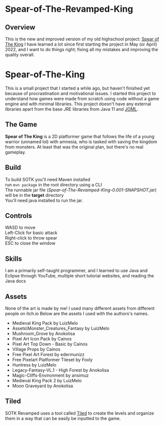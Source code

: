 # Spear-of-The-Revamped-King

## Overview

This is the new and improved version of my old highschool project: [Spear of The King](https://github.com/dezeude/Spear-of-The-Revamped-King)
I have learned a lot since first starting the project in May (or April) 2022, and I want to do things right; fixing all my mistakes and improving the quality overall.

# Spear-of-The-King

This is a small project that I started a while ago, but haven't finished yet because of procrastination and motivational issues. I started this project to understand how games were made from scratch using code without a game engine and with minimal libraries. This project doesn't have any external libraries apart from the base JRE libraries from Java 11 and [JOML](https://github.com/JOML-CI/JOML).
## The Game

**Spear of The King** is a 2D platformer game that follows the life of a young warrior (unnamed lol) with amnesia, who is tasked with saving the kingdom from monsters. At least that was the original plan, but there's no real gameplay.

## Build

To build SOTK you'll need Maven installed  
run `mvn package` in the root directory using a CLI  
The runnable jar file (_Spear-of-The-Revamped-King-0.001-SNAPSHOT.jar_) will be in the **target** directory  
You'll need java installed to run the jar.

## Controls

WASD to move  
Left-Click for basic attack  
Right-click to throw spear  
ESC to close the window

## Skills

I am a primarily self-taught programmer, and I learned to use Java and Eclipse through YouTube, multiple short tutorial websites, and reading the Java docs

## Assets

None of the art is made by me! I used many different assets from different people on itch.io
Below are the assets I used with the authors's names.

- Medieval King Pack by LuizMelo
- Assets\Monster_Creatures_Fantasy by LuizMelo
- Mushroom_Grove by Anokolisa
- Pixel Art Icon Pack by Cainos
- Pixel Art Top Down - Basic by Cainos
- Village Props by Cainos
- Free Pixel Art Forest by edermunizz
- Free Pixelart Platformer Tileset by Foxly
- Huntress by LuizMelo
- Legacy-Fantasy-VL.1 - High Forest by Anokolisa
- Magic-Cliffs-Environment by ansimuz
- Medieval King Pack 2 by LuizMelo
- Moon Graveyard by Anokolisa

## Tiled
SOTK Revamped uses a tool called [Tiled](https://www.mapeditor.org/) to create the levels and organize them in a way that can be easily be inputted to the game.
